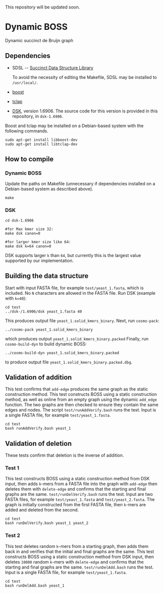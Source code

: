 This repository will be updated soon.
# Dynamic BOSS
Dynamic succinct de Bruijn graph

## Dependencies
- SDSL -- [Succinct Data Structure Library](https://github.com/simongog/sdsl-lite)

  To avoid the necessity of editing the Makefile, SDSL may be installed to `/usr/local/`.
- [boost](https://github.com/boostorg/boost)
- [tclap](http://tclap.sourceforge.net/)
- [DSK](https://github.com/GATB/dsk), version 1.6906. The source code for this version is provided in this repository, in `dsk-1.6906`.

Boost and tclap may be installed on a Debian-based system with the following commands.
```
sudo apt-get install libboost-dev
sudo apt-get install libtclap-dev	
```

## How to compile
### Dynamic BOSS
Update the paths on Makefile (unnecessary if dependencies installed on a Debian-based system as described above).
```
make
```
### DSK
```
cd dsk-1.6906

#for Max kmer size 32:
make dsk canon=0

#for larger kmer size like 64:
make dsk k=64 canon=0

```
DSK supports larger `k` than `64`, but currently this is the largest value supported by our implementation.
## Building the data structure
Start with input FASTA file, for example `test/yeast_1.fasta`, which is included. No `N` characters are allowed in the FASTA file.  Run DSK (example with `k=40`):
```
cd test
../dsk-/1.6906/dsk yeast_1.fasta 40
```
This produces output file `yeast_1.solid_kmers_binary`. Next, run `cosmo-pack`:
```
../cosmo-pack yeast_1.solid_kmers_binary
```
which produces output `yeast_1.solid_kmers_binary.packed`
Finally, run `cosmo-build-dyn` to build dynamic BOSS:
```
../cosmo-build-dyn yeast_1.solid_kmers_binary.packed
```
to produce output file `yeast_1.solid_kmers_binary.packed.dbg`. 
## Validation of addition
This test confirms that `add-edge` produces the same graph as the static construction method.
This test constructs BOSS using a static construction method, as well as online from an empty graph
using the dynamic `add_edge` function. The two graphs are then checked to ensure they contain the
same edges and nodes. The script
`test/runAddVerify.bash` runs the test.  Input is a single FASTA file, for example `test/yeast_1.fasta`.
```
cd test
bash runAddVerify.bash yeast_1
```
## Validation of deletion
These tests confirm that deletion is the inverse of addition.
### Test 1
This test constructs BOSS using a static construction method from DSK input,
then adds `k`-mers from a FASTA file into the graph with `add-edge` then deletes them with `delete-edge` and confirms that the starting and final graphs are the same.
`test/runDelVerify.bash` runs the test.  Input are two FASTA files, for example `test/yeast_1.fasta` and
`test/yeast_2.fasta`. The graph is initially constructed from the first FASTA file, then `k`-mers are added and deleted from the second.
```
cd test
bash runDelVerify.bash yeast_1 yeast_2
```

### Test 2
This test deletes random `k`-mers from a starting graph, then adds them back in and verifies that the initial and final graphs are the same.
This test constructs BOSS using a static construction method from DSK input,
then deletes `10000` random `k`-mers with `delete-edge`
and confirms that the starting and final graphs are the same.
`test/runDelAdd.bash` runs the test.  Input is a single FASTA file, for example `test/yeast_1.fasta`.
```
cd test
bash runDelAdd.bash yeast_1
```
